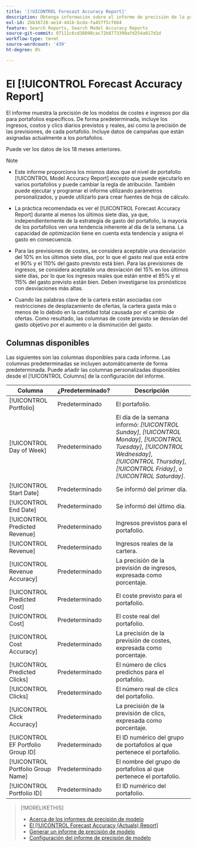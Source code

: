 ```yaml
---
title: '[!UICONTROL Forecast Accuracy Report]'
description: Obtenga información sobre el informe de precisión de la previsión, incluidas las columnas de datos.
exl-id: 2bb36728-ae14-441b-bcda-fa457f5cf664
feature: Search Reports, Search Model Accuracy Reports
source-git-commit: 97111c6cd38098cac72b8773390afd254a017d1d
workflow-type: tm+mt
source-wordcount: '439'
ht-degree: 0%

---
```


# El [!UICONTROL Forecast Accuracy Report]

El informe muestra la precisión de los modelos de costes e ingresos por día para portafolios específicos. De forma predeterminada, incluye los ingresos, costos y clics diarios previstos y reales, así como la precisión de las previsiones, de cada portafolio. Incluye datos de campañas que están asignadas actualmente a los portafolios.

Puede ver los datos de los 18 meses anteriores.

>[!NOTE]
>
>* Este informe proporciona los mismos datos que el nivel de portafolio [!UICONTROL Model Accuracy Report] excepto que puede ejecutarlo en varios portafolios y puede cambiar la regla de atribución. También puede ejecutar y programar el informe utilizando parámetros personalizados, y puede utilizarlo para crear fuentes de hoja de cálculo.
>
>* La práctica recomendada es ver el [!UICONTROL Forecast Accuracy Report] durante al menos los últimos siete días, ya que, independientemente de la estrategia de gasto del portafolio, la mayoría de los portafolios ven una tendencia inherente al día de la semana. La capacidad de optimización tiene en cuenta esta tendencia y asigna el gasto en consecuencia.
>
>* Para las previsiones de costes, se considera aceptable una desviación del 10% en los últimos siete días, por lo que el gasto real que está entre el 90% y el 110% del gasto previsto está bien. Para las previsiones de ingresos, se considera aceptable una desviación del 15% en los últimos siete días, por lo que los ingresos reales que están entre el 85% y el 115% del gasto previsto están bien. Deben investigarse los pronósticos con desviaciones más altas.
>
>* Cuando las palabras clave de la cartera están asociadas con restricciones de desplazamiento de ofertas, la cartera gasta más o menos de lo debido en la cantidad total causada por el cambio de ofertas. Como resultado, las columnas de coste previsto se desvían del gasto objetivo por el aumento o la disminución del gasto.

## Columnas disponibles

Las siguientes son las columnas disponibles para cada informe. Las columnas predeterminadas se incluyen automáticamente de forma predeterminada. Puede añadir las columnas personalizadas disponibles desde el [!UICONTROL Columns] de la configuración del informe.

| Columna | ¿Predeterminado? | Descripción |
|----|----|----|
| [!UICONTROL Portfolio] | Predeterminado | El portafolio. |
| [!UICONTROL Day of Week] | Predeterminado | El día de la semana informó: <i>[!UICONTROL Sunday]</i>, <i>[!UICONTROL Monday]</i>, <i>[!UICONTROL Tuesday]</i>, <i>[!UICONTROL Wednesday]</i>, <i>[!UICONTROL Thursday]</i>, <i>[!UICONTROL Friday]</i>, o <i>[!UICONTROL Saturday]</i>. |
| [!UICONTROL Start Date] | Predeterminado | Se informó del primer día. |
| [!UICONTROL End Date] | Predeterminado | Se informó del último día. |
| [!UICONTROL Predicted Revenue] | Predeterminado | Ingresos previstos para el portafolio. |
| [!UICONTROL Revenue] | Predeterminado | Ingresos reales de la cartera. |
| [!UICONTROL Revenue Accuracy] | Predeterminado | La precisión de la previsión de ingresos, expresada como porcentaje. |
| [!UICONTROL Predicted Cost] | Predeterminado | El coste previsto para el portafolio. |
| [!UICONTROL Cost] | Predeterminado | El coste real del portafolio. |
| [!UICONTROL Cost Accuracy] | Predeterminado | La precisión de la previsión de costes, expresada como porcentaje. |
| [!UICONTROL Predicted Clicks] | Predeterminado | El número de clics predichos para el portafolio. |
| [!UICONTROL Clicks] | Predeterminado | El número real de clics del portafolio. |
| [!UICONTROL Click Accuracy] | Predeterminado | La precisión de la previsión de clics, expresada como porcentaje. |
| [!UICONTROL EF Portfolio Group ID] | Predeterminado | El ID numérico del grupo de portafolios al que pertenece el portafolio. |
| [!UICONTROL Portfolio Group Name] | Predeterminado | El nombre del grupo de portafolios al que pertenece el portafolio. |
| [!UICONTROL Portfolio ID] | Predeterminado | El ID numérico del portafolio. |

>[!MORELIKETHIS]
>
>* [Acerca de los informes de precisión de modelo](/help/search-social-commerce/reports/management/model-accuracy/model-accuracy-report-about.md)
>* [El [!UICONTROL Forecast Accuracy (Actuals) Report]](forecast-accuracy-actuals-report.md)
>* [Generar un informe de precisión de modelo](model-accuracy-report-generate.md)
>* [Configuración del informe de precisión de modelo](/help/search-social-commerce/reports/management/model-accuracy/model-accuracy-report-settings.md)
